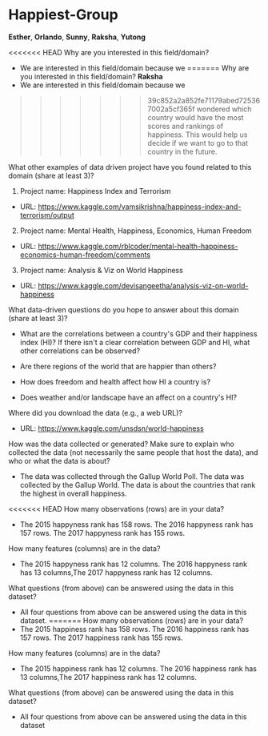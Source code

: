 # Happiest-Group
**Esther**, **Orlando**, **Sunny**, **Raksha**, **Yutong**

<<<<<<< HEAD
Why are you interested in this field/domain? 

- We are interested in this field/domain because we 
=======
Why are you interested in this field/domain? **Raksha**
- We are interested in this field/domain because we
>>>>>>> 39c852a2a852fe71179abed725367002a5cf365f
  wondered which country would have the most scores and rankings of happiness.
  This would help us decide if we want to go to that country in the future.

What other examples of data driven project have you found related to this domain (share at least 3)? 

1. Project name: Happiness Index and Terrorism
  - URL: https://www.kaggle.com/vamsikrishna/happiness-index-and-terrorism/output
2. Project name: Mental Health, Happiness, Economics, Human Freedom
  - URL: https://www.kaggle.com/rblcoder/mental-health-happiness-economics-human-freedom/comments
3. Project name: Analysis & Viz on World Happiness
  - URL: https://www.kaggle.com/devisangeetha/analysis-viz-on-world-happiness

What data-driven questions do you hope to answer about this domain (share at least 3)? 

- What are the correlations between a country's GDP and their happiness index (HI)? If there isn't a clear correlation between GDP and HI, what other correlations can be observed?

- Are there regions of the world that are happier than others?

- How does freedom and health affect how HI a country is?

- Does weather and/or landscape have an affect on a country's HI?

Where did you download the data (e.g., a web URL)?

- URL: https://www.kaggle.com/unsdsn/world-happiness

How was the data collected or generated? Make sure to explain who collected the data (not necessarily the same people that  host the data), and who or what the data is about?

- The data was collected through the Gallup World Poll. The data was collected
  by the Gallup World. The data is about the countries that rank the highest
  in overall happiness.  

<<<<<<< HEAD
How many observations (rows) are in your data? 

- The 2015 happyness rank has 158 rows. The 2016 happyness rank has 157 rows. The 2017 happyness rank has 155 rows.

How many features (columns) are in the data? 

- The 2015 happyness rank has 12 columns. The 2016 happyness rank has 13 columns,The 2017 happyness rank has 12 columns.

What questions (from above) can be answered using the data in this dataset? 

- All four questions from above can be answered using the data in this dataset.
=======
How many observations (rows) are in your data? 
- The 2015 happiness rank has 158 rows. The 2016 happiness rank has 157 rows. The 2017 happiness rank has 155 rows.

How many features (columns) are in the data? 
- The 2015 happiness rank has 12 columns. The 2016 happiness rank has 13 columns,The 2017 happiness rank has 12 columns.

What questions (from above) can be answered using the data in this dataset? 

- All four questions from above can be answered using the data in this dataset

